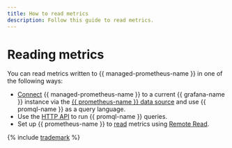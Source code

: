 ```yaml
---
title: How to read metrics
description: Follow this guide to read metrics.
---
```


# Reading metrics

You can read metrics written to {{ managed-prometheus-name }} in one of the following ways:

* [Connect](grafana.md) {{ managed-prometheus-name }} to a current {{ grafana-name }} instance via the [{{ prometheus-name }} data source](https://grafana.com/docs/grafana/latest/datasources/prometheus/) and use {{ promql-name }} as a query language.
* Use the [HTTP API](https://prometheus.io/docs/prometheus/latest/querying/api/#expression-queries) to run {{ promql-name }} queries.
* Set up {{ prometheus-name }} to [read](remote-read.md) metrics using [Remote Read](https://prometheus.io/docs/prometheus/latest/configuration/configuration/#remote_read).

{% include [trademark](../../../../_includes/monitoring/trademark.md) %}
